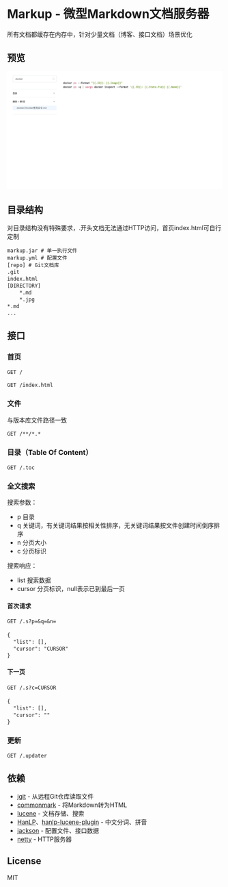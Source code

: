 # Markup - 微型Markdown文档服务器

所有文档都缓存在内存中，针对少量文档（博客、接口文档）场景优化

## 预览
![screenshot](doc/screenshot.jpg)

## 目录结构
对目录结构没有特殊要求，.开头文档无法通过HTTP访问，首页index.html可自行定制
```shell
markup.jar # 单一执行文件
markup.yml # 配置文件
[repo] # Git文档库
.git
index.html
[DIRECTORY]
    *.md
    *.jpg
*.md 
...
```

## 接口
### 首页
```http
GET /
```
```http
GET /index.html
```

### 文件
与版本库文件路径一致
```http
GET /**/*.*
```

### 目录（Table Of Content）
```http
GET /.toc
```

### 全文搜索
搜索参数：
* p 目录
* q 关键词，有关键词结果按相关性排序，无关键词结果按文件创建时间倒序排序
* n 分页大小
* c 分页标识

搜索响应：
* list 搜索数据
* cursor 分页标识，null表示已到最后一页
#### 首次请求
```http
GET /.s?p=&q=&n=

{
  "list": [],
  "cursor": "CURSOR"
}
```
#### 下一页
```http
GET /.s?c=CURSOR

{
  "list": [],
  "cursor": ""
}
```

### 更新
```http
GET /.updater
```


## 依赖
* [jgit](https://github.com/eclipse/jgit) - 从远程Git仓库读取文件
* [commonmark](https://github.com/atlassian/commonmark-java) - 将Markdown转为HTML
* [lucene](https://github.com/apache/lucene-solr) - 文档存储、搜索
* [HanLP](https://github.com/hankcs/HanLP)、[hanlp-lucene-plugin](https://github.com/hankcs/hanlp-lucene-plugin) - 中文分词、拼音
* [jackson](https://github.com/FasterXML/jackson) - 配置文件、接口数据
* [netty](https://github.com/netty/netty) - HTTP服务器

## License
MIT